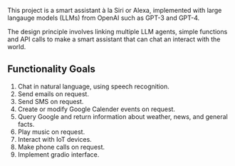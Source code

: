 This project is a smart assistant à la Siri or Alexa, implemented with large langauge models (LLMs) from OpenAI such as GPT-3 and GPT-4.

The design principle involves linking multiple LLM agents, simple functions and API calls to make a smart assistant that can chat an interact with the world.

## Functionality Goals
1. Chat in natural language, using speech recognition.
2. Send emails on request.
3. Send SMS on request.
4. Create or modify Google Calender events on request.
5. Query Google and return information about weather, news, and general facts.
6. Play music on request.
7. Interact with IoT devices.
8. Make phone calls on request.
9. Implement gradio interface.


